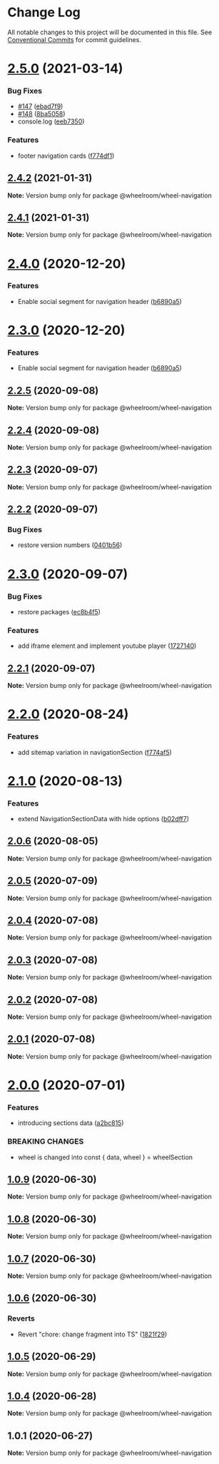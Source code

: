 # Change Log

All notable changes to this project will be documented in this file.
See [Conventional Commits](https://conventionalcommits.org) for commit guidelines.

# [2.5.0](https://github.com/wheelroom/wheelroom/compare/@wheelroom/wheel-navigation@2.4.2...@wheelroom/wheel-navigation@2.5.0) (2021-03-14)


### Bug Fixes

* [#147](https://github.com/wheelroom/wheelroom/issues/147) ([ebad7f9](https://github.com/wheelroom/wheelroom/commit/ebad7f955b30e84f95461536927f38ce60f30f6f))
* [#148](https://github.com/wheelroom/wheelroom/issues/148) ([8ba5058](https://github.com/wheelroom/wheelroom/commit/8ba5058d0b2e0809dbddd52e5edefeb359476472))
* console.log ([eeb7350](https://github.com/wheelroom/wheelroom/commit/eeb735081da67ca2749c3dca529e2408d3765dcb))


### Features

* footer navigation cards ([f774df1](https://github.com/wheelroom/wheelroom/commit/f774df1da5463a8b779f770a76a4e922e47e438b))





## [2.4.2](https://github.com/wheelroom/wheelroom/compare/@wheelroom/wheel-navigation@2.4.0...@wheelroom/wheel-navigation@2.4.2) (2021-01-31)

**Note:** Version bump only for package @wheelroom/wheel-navigation





## [2.4.1](https://github.com/wheelroom/wheelroom/compare/@wheelroom/wheel-navigation@2.4.0...@wheelroom/wheel-navigation@2.4.1) (2021-01-31)

**Note:** Version bump only for package @wheelroom/wheel-navigation





# [2.4.0](https://github.com/wheelroom/wheelroom/compare/@wheelroom/wheel-navigation@2.2.5...@wheelroom/wheel-navigation@2.4.0) (2020-12-20)


### Features

* Enable social segment for navigation header ([b6890a5](https://github.com/wheelroom/wheelroom/commit/b6890a564040d5e51c2703d8681d1450f24e9555))





# [2.3.0](https://github.com/wheelroom/wheelroom/compare/@wheelroom/wheel-navigation@2.2.5...@wheelroom/wheel-navigation@2.3.0) (2020-12-20)


### Features

* Enable social segment for navigation header ([b6890a5](https://github.com/wheelroom/wheelroom/commit/b6890a564040d5e51c2703d8681d1450f24e9555))





## [2.2.5](https://github.com/wheelroom/wheelroom/compare/@wheelroom/wheel-navigation@2.2.4...@wheelroom/wheel-navigation@2.2.5) (2020-09-08)

**Note:** Version bump only for package @wheelroom/wheel-navigation





## [2.2.4](https://github.com/wheelroom/wheelroom/compare/@wheelroom/wheel-navigation@2.2.3...@wheelroom/wheel-navigation@2.2.4) (2020-09-08)

**Note:** Version bump only for package @wheelroom/wheel-navigation





## [2.2.3](https://github.com/wheelroom/wheelroom/compare/@wheelroom/wheel-navigation@2.2.2...@wheelroom/wheel-navigation@2.2.3) (2020-09-07)

**Note:** Version bump only for package @wheelroom/wheel-navigation





## [2.2.2](https://github.com/wheelroom/wheelroom/compare/@wheelroom/wheel-navigation@2.3.0...@wheelroom/wheel-navigation@2.2.2) (2020-09-07)


### Bug Fixes

* restore version numbers ([0401b56](https://github.com/wheelroom/wheelroom/commit/0401b5614780cead6309febf9f02ff8035659708))





# [2.3.0](https://github.com/wheelroom/wheelroom/compare/@wheelroom/wheel-navigation@2.2.1...@wheelroom/wheel-navigation@2.3.0) (2020-09-07)


### Bug Fixes

* restore packages ([ec8b4f5](https://github.com/wheelroom/wheelroom/commit/ec8b4f5e3c4bff8edc4a20880b809d73d5b718c6))


### Features

* add iframe element and implement youtube player ([1727140](https://github.com/wheelroom/wheelroom/commit/17271403074806257f14449a67486230d1628bbd))





## [2.2.1](https://github.com/wheelroom/wheelroom/compare/@wheelroom/wheel-navigation@2.2.0...@wheelroom/wheel-navigation@2.2.1) (2020-09-07)

**Note:** Version bump only for package @wheelroom/wheel-navigation





# [2.2.0](https://github.com/wheelroom/wheelroom/compare/@wheelroom/wheel-navigation@2.1.0...@wheelroom/wheel-navigation@2.2.0) (2020-08-24)


### Features

* add sitemap variation in navigationSection ([f774af5](https://github.com/wheelroom/wheelroom/commit/f774af562c3c21dfc15571f5b35cf73c056cfbdb))





# [2.1.0](https://github.com/wheelroom/wheelroom/compare/@wheelroom/wheel-navigation@2.0.6...@wheelroom/wheel-navigation@2.1.0) (2020-08-13)


### Features

* extend NavigationSectionData with hide options ([b02dff7](https://github.com/wheelroom/wheelroom/commit/b02dff73c26fee42b3135a9cd69777cab0d31942))





## [2.0.6](https://github.com/wheelroom/wheelroom/compare/@wheelroom/wheel-navigation@2.0.5...@wheelroom/wheel-navigation@2.0.6) (2020-08-05)

**Note:** Version bump only for package @wheelroom/wheel-navigation





## [2.0.5](https://github.com/wheelroom/wheelroom/compare/@wheelroom/wheel-navigation@2.0.4...@wheelroom/wheel-navigation@2.0.5) (2020-07-09)

**Note:** Version bump only for package @wheelroom/wheel-navigation





## [2.0.4](https://github.com/wheelroom/wheelroom/compare/@wheelroom/wheel-navigation@2.0.3...@wheelroom/wheel-navigation@2.0.4) (2020-07-08)

**Note:** Version bump only for package @wheelroom/wheel-navigation





## [2.0.3](https://github.com/wheelroom/wheelroom/compare/@wheelroom/wheel-navigation@2.0.2...@wheelroom/wheel-navigation@2.0.3) (2020-07-08)

**Note:** Version bump only for package @wheelroom/wheel-navigation





## [2.0.2](https://github.com/wheelroom/wheelroom/compare/@wheelroom/wheel-navigation@2.0.1...@wheelroom/wheel-navigation@2.0.2) (2020-07-08)

**Note:** Version bump only for package @wheelroom/wheel-navigation





## [2.0.1](https://github.com/wheelroom/wheelroom/compare/@wheelroom/wheel-navigation@2.0.0...@wheelroom/wheel-navigation@2.0.1) (2020-07-08)

**Note:** Version bump only for package @wheelroom/wheel-navigation





# [2.0.0](https://github.com/wheelroom/wheelroom/compare/@wheelroom/wheel-navigation@1.0.9...@wheelroom/wheel-navigation@2.0.0) (2020-07-01)


### Features

* introducing sections data ([a2bc815](https://github.com/wheelroom/wheelroom/commit/a2bc8156909f859215ff528a03e2af7ed9248359))


### BREAKING CHANGES

* wheel is changed into const { data, wheel } = wheelSection





## [1.0.9](https://github.com/wheelroom/wheelroom/compare/@wheelroom/wheel-navigation@1.0.8...@wheelroom/wheel-navigation@1.0.9) (2020-06-30)

**Note:** Version bump only for package @wheelroom/wheel-navigation





## [1.0.8](https://github.com/wheelroom/wheelroom/compare/@wheelroom/wheel-navigation@1.0.7...@wheelroom/wheel-navigation@1.0.8) (2020-06-30)

**Note:** Version bump only for package @wheelroom/wheel-navigation





## [1.0.7](https://github.com/wheelroom/wheelroom/compare/@wheelroom/wheel-navigation@1.0.6...@wheelroom/wheel-navigation@1.0.7) (2020-06-30)

**Note:** Version bump only for package @wheelroom/wheel-navigation





## [1.0.6](https://github.com/wheelroom/wheelroom/compare/@wheelroom/wheel-navigation@1.0.5...@wheelroom/wheel-navigation@1.0.6) (2020-06-30)


### Reverts

* Revert "chore: change fragment into TS" ([1821f29](https://github.com/wheelroom/wheelroom/commit/1821f2940ac9e11ab9cb99c8d3db25df2dfebe47))





## [1.0.5](https://github.com/wheelroom/wheelroom/compare/@wheelroom/wheel-navigation@1.0.4...@wheelroom/wheel-navigation@1.0.5) (2020-06-29)

**Note:** Version bump only for package @wheelroom/wheel-navigation





## [1.0.4](https://github.com/wheelroom/wheelroom/compare/@wheelroom/wheel-navigation@1.0.1...@wheelroom/wheel-navigation@1.0.4) (2020-06-28)

**Note:** Version bump only for package @wheelroom/wheel-navigation





## 1.0.1 (2020-06-27)

**Note:** Version bump only for package @wheelroom/wheel-navigation
